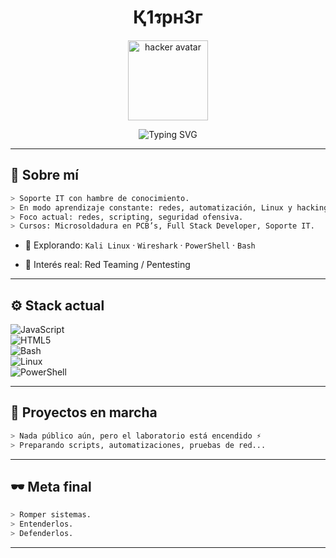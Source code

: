 <h1 align="center">Қ1รрнЗг</h1>
<p align="center">
  <img width="128" height="128" src="https://github.com/user-attachments/assets/049fe8da-7033-4c56-8ac9-7af94af5da4a" alt="hacker avatar"/>
</p>

<p align="center">
  <img src="https://readme-typing-svg.herokuapp.com?font=Fira+Code&duration=3000&pause=500&color=39FF14&center=true&vCenter=true&width=440&lines=Welcome+to+my+domain...;Bienvenid%40s+a+mi+universo;Aprendiendo+para+romper+y+proteger;" alt="Typing SVG" />
</p>

---

## 🧠 Sobre mí

```bash
> Soporte IT con hambre de conocimiento.
> En modo aprendizaje constante: redes, automatización, Linux y hacking ético.
> Foco actual: redes, scripting, seguridad ofensiva.
> Cursos: Microsoldadura en PCB’s, Full Stack Developer, Soporte IT.
````

- 🧷 Explorando: `Kali Linux` · `Wireshark` · `PowerShell` · `Bash`
    
- 🧠 Interés real: Red Teaming / Pentesting

---

## ⚙️ Stack actual

![JavaScript](https://img.shields.io/badge/JavaScript-black?style=for-the-badge&logo=javascript&logoColor=F7DF1E)  
![HTML5](https://img.shields.io/badge/HTML5-black?style=for-the-badge&logo=html5&logoColor=E34F26)  
![Bash](https://img.shields.io/badge/Bash-black?style=for-the-badge&logo=gnubash&logoColor=white)  
![Linux](https://img.shields.io/badge/Linux-black?style=for-the-badge&logo=linux&logoColor=FCC624)  
![PowerShell](https://img.shields.io/badge/PowerShell-black?style=for-the-badge&logo=powershell&logoColor=white)

---

## 🔭 Proyectos en marcha

```bash
> Nada público aún, pero el laboratorio está encendido ⚡
> Preparando scripts, automatizaciones, pruebas de red...
```

---

## 🕶️ Meta final

```bash
> Romper sistemas.
> Entenderlos.
> Defenderlos.
```
---
